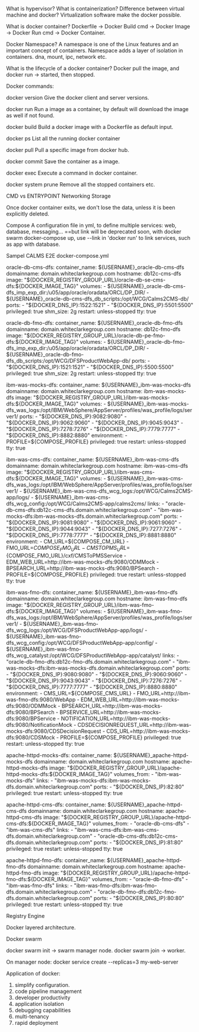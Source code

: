 What is hypervisor? What is containerization? Difference between virtual machine and docker?
Virtualization software make the docker possible.

What is docker container?
Dockerfile ->  Docker Build cmd -> Docker Image -> Docker Run cmd -> Docker Container.

Docker Namespace? A namespace is one of the Linux features and an important concept of containers.
Namespace adds a layer of isolation in containers. dna, mount, ipc, network etc.

What is the lifecycle of a docker container?
Docker pull the image, and docker run -> started, then stopped.

Docker commands:

docker version
Give the docker client and server versions.

docker run 
Run a image as a container, by default will download the image as well if not found.

docker build
Build a docker image with a Dockerfile as default input.

docker ps
List all the running docker container

docker pull
Pull a specific image from docker hub.

docker commit
Save the container as a image.

docker exec 
Execute a command in docker container.

docker system prune
Remove all the stopped containers etc.

CMD vs ENTRYPOINT
Networking
Storage

Once docker container exits, we don't lose the data, unless it is been explicitly deleted.

Compose
A configuration file in yml, to define multiple services: web, database, messaging...
==but link will be deprecated soon, with docker swarm
docker-compose up, use --link in 'docker run' to link services, such as app with database.

Sampel CALMS E2E docker-compose.yml 

oracle-db-cms-dfs:
  container_name: ${USERNAME}_oracle-db-cms-dfs
  domainname: domain.whiteclarkegroup.com
  hostname: db12c-cms-dfs
  image: "${DOCKER_REGISTRY_GROUP_URL}/oracle-db-se-cms-dfs:${DOCKER_IMAGE_TAG}"
  volumes:
    - ${USERNAME}_oracle-db-cms-dfs_imp_exp_dir:/u05/app/oracle/oradata/ORCL/DP_DIR/
    - ${USERNAME}_oracle-db-cms-dfs_db_scripts:/opt/WCG/Calms2CMS-db/
  ports:
    - "${DOCKER_DNS_IP}:1522:1521"
    - "${DOCKER_DNS_IP}:5501:5500"
  privileged: true
  shm_size: 2g
  restart: unless-stopped
  tty: true

oracle-db-fmo-dfs:
  container_name: ${USERNAME}_oracle-db-fmo-dfs
  domainname: domain.whiteclarkegroup.com
  hostname: db12c-fmo-dfs
  image: "${DOCKER_REGISTRY_GROUP_URL}/oracle-db-pe-fmo-dfs:${DOCKER_IMAGE_TAG}"
  volumes:
    - ${USERNAME}_oracle-db-fmo-dfs_imp_exp_dir:/u05/app/oracle/oradata/ORCL/DP_DIR/
    - ${USERNAME}_oracle-db-fmo-dfs_db_scripts:/opt/WCG/DFSProductWebApp-db/
  ports:
    - "${DOCKER_DNS_IP}:1521:1521"
    - "${DOCKER_DNS_IP}:5500:5500"
  privileged: true
  shm_size: 2g
  restart: unless-stopped
  tty: true

ibm-was-mocks-dfs:
  container_name: ${USERNAME}_ibm-was-mocks-dfs
  domainname: domain.whiteclarkegroup.com
  hostname: ibm-was-mocks-dfs
  image: "${DOCKER_REGISTRY_GROUP_URL}/ibm-was-mocks-dfs:${DOCKER_IMAGE_TAG}"
  volumes:
    - ${USERNAME}_ibm-was-mocks-dfs_was_logs:/opt/IBM/WebSphere/AppServer/profiles/was_profile/logs/server1/
  ports:
    - "${DOCKER_DNS_IP}:9082:9080"
    - "${DOCKER_DNS_IP}:9062:9060"
    - "${DOCKER_DNS_IP}:9045:9043"
    - "${DOCKER_DNS_IP}:7278:7276"
    - "${DOCKER_DNS_IP}:7779:7777"
    - "${DOCKER_DNS_IP}:8882:8880"
  environment:
     - PROFILE=${COMPOSE_PROFILE}
  privileged: true
  restart: unless-stopped
  tty: true


ibm-was-cms-dfs:
  container_name: ${USERNAME}_ibm-was-cms-dfs
  domainname: domain.whiteclarkegroup.com
  hostname: ibm-was-cms-dfs
  image: "${DOCKER_REGISTRY_GROUP_URL}/ibm-was-cms-dfs:${DOCKER_IMAGE_TAG}"
  volumes:
    - ${USERNAME}_ibm-was-cms-dfs_was_logs:/opt/IBM/WebSphere/AppServer/profiles/was_profile/logs/server1/
    - ${USERNAME}_ibm-was-cms-dfs_wcg_logs:/opt/WCG/Calms2CMS-app/logs/
    - ${USERNAME}_ibm-was-cms-dfs_wcg_config:/opt/WCG/Calms2CMS-app/calms2cms/
  links:
    - "oracle-db-cms-dfs:db12c-cms-dfs.domain.whiteclarkegroup.com"
    - "ibm-was-mocks-dfs:ibm-was-mocks-dfs.domain.whiteclarkegroup.com"
  ports:
    - "${DOCKER_DNS_IP}:9081:9080"
    - "${DOCKER_DNS_IP}:9061:9060"
    - "${DOCKER_DNS_IP}:9044:9043"
    - "${DOCKER_DNS_IP}:7277:7276"
    - "${DOCKER_DNS_IP}:7778:7777"
    - "${DOCKER_DNS_IP}:8881:8880"
  environment:
     - CM_URL=${COMPOSE_CM_URL}
     - FMO_URL=${COMPOSE_FMO_URL}
     - CMSTOPMS_URL=${COMPOSE_FMO_URL}/cxf/CMSToPMSService
     - EDM_WEB_URL=http://ibm-was-mocks-dfs:9080/ODMMock
     - BPSEARCH_URL=http://ibm-was-mocks-dfs:9080/BPSearch
     - PROFILE=${COMPOSE_PROFILE}
  privileged: true
  restart: unless-stopped
  tty: true

ibm-was-fmo-dfs:
  container_name: ${USERNAME}_ibm-was-fmo-dfs
  domainname: domain.whiteclarkegroup.com
  hostname: ibm-was-fmo-dfs
  image: "${DOCKER_REGISTRY_GROUP_URL}/ibm-was-fmo-dfs:${DOCKER_IMAGE_TAG}"
  volumes:
    - ${USERNAME}_ibm-was-fmo-dfs_was_logs:/opt/IBM/WebSphere/AppServer/profiles/was_profile/logs/server1/
    - ${USERNAME}_ibm-was-fmo-dfs_wcg_logs:/opt/WCG/DFSProductWebApp-app/logs/
    - ${USERNAME}_ibm-was-fmo-dfs_wcg_config:/opt/WCG/DFSProductWebApp-app/config/
    - ${USERNAME}_ibm-was-fmo-dfs_wcg_catalyst:/opt/WCG/DFSProductWebApp-app/catalyst/
  links:
    - "oracle-db-fmo-dfs:db12c-fmo-dfs.domain.whiteclarkegroup.com"
    - "ibm-was-mocks-dfs:ibm-was-mocks-dfs.domain.whiteclarkegroup.com"
  ports:
    - "${DOCKER_DNS_IP}:9080:9080"
    - "${DOCKER_DNS_IP}:9060:9060"
    - "${DOCKER_DNS_IP}:9043:9043"
    - "${DOCKER_DNS_IP}:7276:7276"
    - "${DOCKER_DNS_IP}:7777:7777"
    - "${DOCKER_DNS_IP}:8880:8880"
  environment:
     - CMS_URL=${COMPOSE_CMS_URL}
     - FMO_URL=http://ibm-was-fmo-dfs:9080/WebApp
     - EDM_WEB_URL=http://ibm-was-mocks-dfs:9080/ODMMock
     - BPSEARCH_URL=http://ibm-was-mocks-dfs:9080/BPSearch
     - BPSERVICE_URL=http://ibm-was-mocks-dfs:9080/BPService
     - NOTIFICATION_URL=http://ibm-was-mocks-dfs:9080/NotificationMock
     - CDSDECISIONREQUEST_URL=http://ibm-was-mocks-dfs:9080/CDSDecisionRequest
     - CDS_URL=http://ibm-was-mocks-dfs:9080/CDSMock
     - PROFILE=${COMPOSE_PROFILE}
  privileged: true
  restart: unless-stopped
  tty: true

apache-httpd-mocks-dfs:
  container_name: ${USERNAME}_apache-httpd-mocks-dfs
  domainname: domain.whiteclarkegroup.com
  hostname: apache-httpd-mocks-dfs
  image: "${DOCKER_REGISTRY_GROUP_URL}/apache-httpd-mocks-dfs:${DOCKER_IMAGE_TAG}"
  volumes_from:
    - "ibm-was-mocks-dfs"
  links:
    - "ibm-was-mocks-dfs:ibm-was-mocks-dfs.domain.whiteclarkegroup.com"
  ports:
    - "${DOCKER_DNS_IP}:82:80"
  privileged: true
  restart: unless-stopped
  tty: true

apache-httpd-cms-dfs:
  container_name: ${USERNAME}_apache-httpd-cms-dfs
  domainname: domain.whiteclarkegroup.com
  hostname: apache-httpd-cms-dfs
  image: "${DOCKER_REGISTRY_GROUP_URL}/apache-httpd-cms-dfs:${DOCKER_IMAGE_TAG}"
  volumes_from:
    - "oracle-db-cms-dfs"
    - "ibm-was-cms-dfs"
  links:
    - "ibm-was-cms-dfs:ibm-was-cms-dfs.domain.whiteclarkegroup.com"
    - "oracle-db-cms-dfs:db12c-cms-dfs.domain.whiteclarkegroup.com"
  ports:
    - "${DOCKER_DNS_IP}:81:80"
  privileged: true
  restart: unless-stopped
  tty: true

apache-httpd-fmo-dfs:
  container_name: ${USERNAME}_apache-httpd-fmo-dfs
  domainname: domain.whiteclarkegroup.com
  hostname: apache-httpd-fmo-dfs
  image: "${DOCKER_REGISTRY_GROUP_URL}/apache-httpd-fmo-dfs:${DOCKER_IMAGE_TAG}"
  volumes_from:
    - "oracle-db-fmo-dfs"
    - "ibm-was-fmo-dfs"
  links:
    - "ibm-was-fmo-dfs:ibm-was-fmo-dfs.domain.whiteclarkegroup.com"
    - "oracle-db-fmo-dfs:db12c-fmo-dfs.domain.whiteclarkegroup.com"
  ports:
    - "${DOCKER_DNS_IP}:80:80"
  privileged: true
  restart: unless-stopped
  tty: true

Registry
Engine

Docker layered architecture.


Docker swarm

docker swarm init  -> swarm manager node.
docker swarm join  -> worker.

On manager node:
docker service create --replicas=3 my-web-server



Application of docker:
1. simplify configuration.
2. code pipeline management
3. developer productivity
4. application isolation
5. debugging capabilities
6. multi-tenancy
7. rapid deployment

